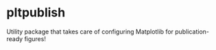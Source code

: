 # pltpublish
Utility package that takes care of configuring Matplotlib for publication-ready figures!
